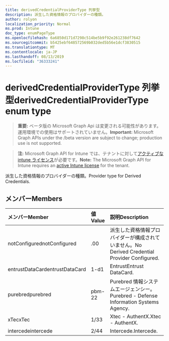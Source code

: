 ```yaml
---
title: derivedCredentialProviderType 列挙型
description: 派生した資格情報のプロバイダーの種類。
author: rolyon
localization_priority: Normal
ms.prod: Intune
doc_type: enumPageType
ms.openlocfilehash: 6a6850d171d7298c514be5b9f92e261238df7642
ms.sourcegitcommit: b5425ebf648572569b032ded5b56e1dcf3830515
ms.translationtype: MT
ms.contentlocale: ja-JP
ms.lasthandoff: 08/13/2019
ms.locfileid: "36333241"
---
```

# <a name="derivedcredentialprovidertype-enum-type"></a><span data-ttu-id="2b75a-103">derivedCredentialProviderType 列挙型</span><span class="sxs-lookup"><span data-stu-id="2b75a-103">derivedCredentialProviderType enum type</span></span>

> <span data-ttu-id="2b75a-104">**重要:** ベータ版の Microsoft Graph Api は変更される可能性があります。運用環境での使用はサポートされていません。</span><span class="sxs-lookup"><span data-stu-id="2b75a-104">**Important:** Microsoft Graph APIs under the /beta version are subject to change; production use is not supported.</span></span>

> <span data-ttu-id="2b75a-105">**注:** Microsoft Graph API for Intune では、テナントに対して[アクティブな intune ライセンス](https://go.microsoft.com/fwlink/?linkid=839381)が必要です。</span><span class="sxs-lookup"><span data-stu-id="2b75a-105">**Note:** The Microsoft Graph API for Intune requires an [active Intune license](https://go.microsoft.com/fwlink/?linkid=839381) for the tenant.</span></span>

<span data-ttu-id="2b75a-106">派生した資格情報のプロバイダーの種類。</span><span class="sxs-lookup"><span data-stu-id="2b75a-106">Provider type for Derived Credentials.</span></span>

## <a name="members"></a><span data-ttu-id="2b75a-107">メンバー</span><span class="sxs-lookup"><span data-stu-id="2b75a-107">Members</span></span>
|<span data-ttu-id="2b75a-108">メンバー</span><span class="sxs-lookup"><span data-stu-id="2b75a-108">Member</span></span>|<span data-ttu-id="2b75a-109">値</span><span class="sxs-lookup"><span data-stu-id="2b75a-109">Value</span></span>|<span data-ttu-id="2b75a-110">説明</span><span class="sxs-lookup"><span data-stu-id="2b75a-110">Description</span></span>|
|:---|:---|:---|
|<span data-ttu-id="2b75a-111">notConfigured</span><span class="sxs-lookup"><span data-stu-id="2b75a-111">notConfigured</span></span>|<span data-ttu-id="2b75a-112">.0</span><span class="sxs-lookup"><span data-stu-id="2b75a-112">0</span></span>|<span data-ttu-id="2b75a-113">派生した資格情報プロバイダーが構成されていません。</span><span class="sxs-lookup"><span data-stu-id="2b75a-113">No Derived Credential Provider Configured.</span></span>|
|<span data-ttu-id="2b75a-114">entrustDataCard</span><span class="sxs-lookup"><span data-stu-id="2b75a-114">entrustDataCard</span></span>|<span data-ttu-id="2b75a-115">1-d</span><span class="sxs-lookup"><span data-stu-id="2b75a-115">1</span></span>|<span data-ttu-id="2b75a-116">Entrust</span><span class="sxs-lookup"><span data-stu-id="2b75a-116">Entrust DataCard.</span></span>|
|<span data-ttu-id="2b75a-117">purebred</span><span class="sxs-lookup"><span data-stu-id="2b75a-117">purebred</span></span>|<span data-ttu-id="2b75a-118">pbm-2</span><span class="sxs-lookup"><span data-stu-id="2b75a-118">2</span></span>|<span data-ttu-id="2b75a-119">Purebred 情報システムエージェンシー。</span><span class="sxs-lookup"><span data-stu-id="2b75a-119">Purebred - Defense Information Systems Agency.</span></span>|
|<span data-ttu-id="2b75a-120">xTec</span><span class="sxs-lookup"><span data-stu-id="2b75a-120">xTec</span></span>|<span data-ttu-id="2b75a-121">1/3</span><span class="sxs-lookup"><span data-stu-id="2b75a-121">3</span></span>|<span data-ttu-id="2b75a-122">Xtec - AuthentX.</span><span class="sxs-lookup"><span data-stu-id="2b75a-122">Xtec - AuthentX.</span></span>|
|<span data-ttu-id="2b75a-123">intercede</span><span class="sxs-lookup"><span data-stu-id="2b75a-123">intercede</span></span>|<span data-ttu-id="2b75a-124">2/4</span><span class="sxs-lookup"><span data-stu-id="2b75a-124">4</span></span>|<span data-ttu-id="2b75a-125">Intercede.</span><span class="sxs-lookup"><span data-stu-id="2b75a-125">Intercede.</span></span>|



